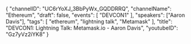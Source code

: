 {
    "channelID": "UC6rYoXJ_3BbPyWx_GQDDRRQ",
    "channelName": "Ethereum",
    "draft": false,
    "events": [
        "DEVCON1"
    ],
    "speakers": ["Aaron Davis"],
    "tags": [
        "ethereum",
        "lightning talk",
	"Metamask"
    ],
    "title": "DEVCON1: Lightning Talk: Metamask.io - Aaron Davis",
    "youtubeID": "Gz7yVz2iYK8"
}
